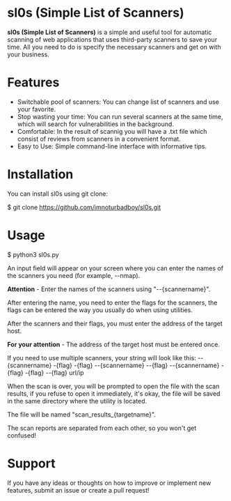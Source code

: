 # sl0s (Simple List of Scanners)
**sl0s (Simple List of Scanners)** is a simple and useful tool for automatic scanning of web applications that uses third-party scanners to save your time.
All you need to do is specify the necessary scanners and get on with your business.

# Features
* Switchable pool of scanners: You can change list of scanners and use your favorite.
* Stop wasting your time: You can run several scanners at the same time, which will search for vulnerabilities in the background.
* Comfortable: In the result of scannig you will have a .txt file which consist of reviews from scanners in a convenient format.
* Easy to Use: Simple command-line interface with informative tips.

# Installation
You can install sl0s using git clone:

$ git clone https://github.com/imnoturbadboy/sl0s.git

# Usage
$ python3 sl0s.py

An input field will appear on your screen where you can enter the names of the scanners you need (for example, --nmap). 

**Attention** - Enter the names of the scanners using "--{scannername}". 

After entering the name, you need to enter the flags for the scanners, the flags can be entered the way you usually do when using utilities. 

After the scanners and their flags, you must enter the address of the target host. 

**For your attention** - The address of the target host must be entered once. 

If you need to use multiple scanners, your string will look like this: --{scannername} -{flag} -{flag} --{scannername} --{flag} --{scannername} -{flag} -{flag} --{flag} url/ip

When the scan is over, you will be prompted to open the file with the scan results, if you refuse to open it immediately, it's okay, the file will be saved in the same directory where the utility is located. 

The file will be named "scan_results_{targetname}".  

The scan reports are separated from each other, so you won't get confused!

# Support
If you have any ideas or thoughts on how to improve or implement new features, submit an issue or create a pull request! 

